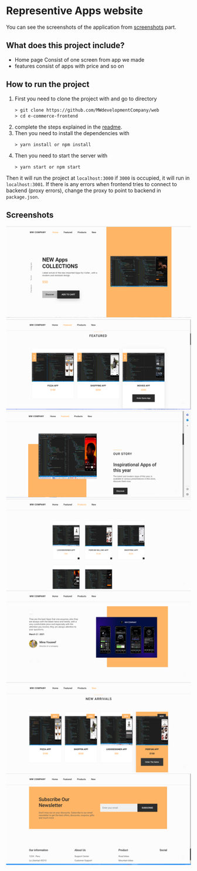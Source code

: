 # Representive Apps website



You can see the screenshots of the application from [screenshots](#screenshots) part. 

## What does this project include?
- Home page Consist of one screen from app we made 
- features consist of apps with price and so on 




## How to run the project
1. First you need to clone the project with and go to directory
	```
	> git clone https://github.com/MWdevelopmentCompany/web
	> cd e-commerce-frontend
	```
2.  complete the steps explained in the [readme](https://github.com/MWdevelopmentCompany/web/README.md).
3. Then you need to install the dependencies with
	```
	> yarn install or npm install
	```
4. Then you need to start the server with 
	```
	> yarn start or npm start
	```

Then it will run the project at `localhost:3000` if `3000` is occupied, it will run in `localhost:3001`. If there is any errors when frontend tries to connect to backend (proxy errors), change the proxy to point to backend in `package.json`.


## Screenshots

![](screenshots/one.png)
![](screenshots/two.png)
![](screenshots/three.png)
![](screenshots/four.png)
![](screenshots/five.png)
![](screenshots/six.png)
![](screenshots/seven.png)



